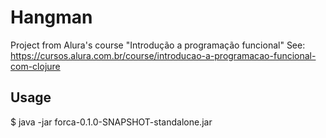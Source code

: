 # Hangman

Project from Alura's course "Introdução a programação funcional"
See: https://cursos.alura.com.br/course/introducao-a-programacao-funcional-com-clojure

## Usage

$ java -jar forca-0.1.0-SNAPSHOT-standalone.jar
